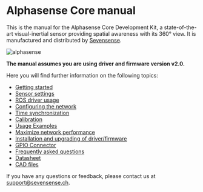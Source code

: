 # Alphasense Core manual

This is the manual for the Alphasense Core Development Kit, a state-of-the-art
visual-inertial sensor providing spatial awareness with its 360° view.  It is
manufactured and distributed by [Sevensense](https://sevensense.ch/).

![alphasense](https://uploads-ssl.webflow.com/5e2ed3c886f41759e22ec3e3/5e618820f7d4594c1e0d82a8_image-64-compressor.png)

**The manual assumes you are using driver and firmware version v2.0.**


Here you will find further information on the following topics:

- [Getting started](pages/getting_started.md)
- [Sensor settings](pages/sensor_settings.md)
- [ROS driver usage](pages/ros_driver_usage.md)
- [Configuring the network](pages/configuring_the_network.md)
- [Time synchronization](pages/time_synchronization.md)
- [Calibration](pages/calibration.md)
- [Usage Examples](pages/usage_examples.md)
- [Maximize network performance](pages/maximize_network_performance.md)
- [Installation and upgrading of driver/firmware](pages/installation_and_upgrade.md)
- [GPIO Connector](pages/gpio_connector.md)
- [Frequently asked questions](pages/faq.md)
- [Datasheet](https://drive.google.com/file/d/1jtchd_72k5LA9qdVV072_Ejv8v45Vt52/view)
- [CAD files](https://drive.google.com/drive/folders/1dcmHUA9mV2staRgssfHSONRsr9lItUdy?usp=sharing)

If you have any questions or feedback, please contact us at
<support@sevensense.ch>.
